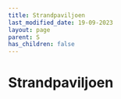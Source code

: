 ```yaml
---
title: Strandpaviljoen
last_modified_date: 19-09-2023
layout: page
parent: S
has_children: false
---
```


Strandpaviljoen
===============

